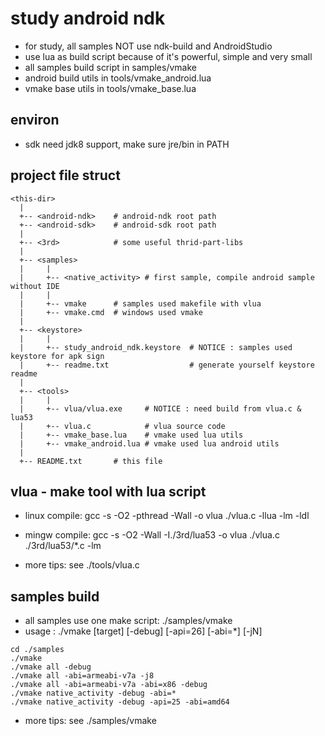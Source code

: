 study android ndk
===========

* for study, all samples NOT use ndk-build and AndroidStudio
* use lua as build script because of it's powerful, simple and very small
* all samples build script in samples/vmake
* android build utils in tools/vmake_android.lua
* vmake base utils in tools/vmake_base.lua
 
environ
-----------
* sdk need jdk8 support, make sure jre/bin in PATH

project file struct
-----------

```
<this-dir>
  |
  +-- <android-ndk>    # android-ndk root path
  +-- <android-sdk>    # android-sdk root path
  |
  +-- <3rd>            # some useful thrid-part-libs
  |
  +-- <samples>
  |     |
  |     +-- <native_activity> # first sample, compile android sample without IDE
  |     |
  |     +-- vmake      # samples used makefile with vlua
  |     +-- vmake.cmd  # windows used vmake
  |
  +-- <keystore>
  |     |
  |     +-- study_android_ndk.keystore  # NOTICE : samples used keystore for apk sign
  |     +-- readme.txt                  # generate yourself keystore readme
  |
  +-- <tools>
  |     |
  |     +-- vlua/vlua.exe     # NOTICE : need build from vlua.c & lua53
  |     +-- vlua.c            # vlua source code
  |     +-- vmake_base.lua    # vmake used lua utils
  |     +-- vmake_android.lua # vmake used lua android utils
  |
  +-- README.txt	   # this file
```

vlua - make tool with lua script
-----------

* linux compile: gcc -s -O2 -pthread -Wall -o vlua ./vlua.c -llua -lm -ldl
* mingw compile: gcc -s -O2 -Wall -I./3rd/lua53 -o vlua ./vlua.c ./3rd/lua53/*.c -lm

* more tips: see ./tools/vlua.c

samples build
-----------

* all samples use one make script: ./samples/vmake
* usage : ./vmake [target] [-debug] [-api=26] [-abi=*] [-jN] 

```
cd ./samples
./vmake
./vmake all -debug
./vmake all -abi=armeabi-v7a -j8
./vmake all -abi=armeabi-v7a -abi=x86 -debug
./vmake native_activity -debug -abi=*
./vmake native_activity -debug -api=25 -abi=amd64
```

* more tips: see ./samples/vmake

